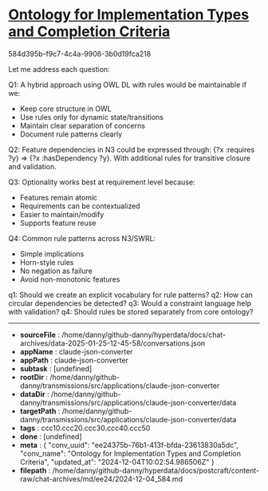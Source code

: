# [Ontology for Implementation Types and Completion Criteria](https://claude.ai/chat/ee24375b-76b1-413f-bfda-23613830a5dc)

584d395b-f9c7-4c4a-9906-3b0d19fca218

 Let me address each question:

Q1: A hybrid approach using OWL DL with rules would be maintainable if we:
- Keep core structure in OWL
- Use rules only for dynamic state/transitions
- Maintain clear separation of concerns
- Document rule patterns clearly

Q2: Feature dependencies in N3 could be expressed through:
{?x :requires ?y} => {?x :hasDependency ?y}.
With additional rules for transitive closure and validation.

Q3: Optionality works best at requirement level because:
- Features remain atomic
- Requirements can be contextualized
- Easier to maintain/modify
- Supports feature reuse

Q4: Common rule patterns across N3/SWRL:
- Simple implications
- Horn-style rules
- No negation as failure 
- Avoid non-monotonic features

q1: Should we create an explicit vocabulary for rule patterns?
q2: How can circular dependencies be detected?
q3: Would a constraint language help with validation?
q4: Should rules be stored separately from core ontology?

---

* **sourceFile** : /home/danny/github-danny/hyperdata/docs/chat-archives/data-2025-01-25-12-45-58/conversations.json
* **appName** : claude-json-converter
* **appPath** : claude-json-converter
* **subtask** : [undefined]
* **rootDir** : /home/danny/github-danny/transmissions/src/applications/claude-json-converter
* **dataDir** : /home/danny/github-danny/transmissions/src/applications/claude-json-converter/data
* **targetPath** : /home/danny/github-danny/transmissions/src/applications/claude-json-converter/data
* **tags** : ccc10.ccc20.ccc30.ccc40.ccc50
* **done** : [undefined]
* **meta** : {
  "conv_uuid": "ee24375b-76b1-413f-bfda-23613830a5dc",
  "conv_name": "Ontology for Implementation Types and Completion Criteria",
  "updated_at": "2024-12-04T10:02:54.986506Z"
}
* **filepath** : /home/danny/github-danny/hyperdata/docs/postcraft/content-raw/chat-archives/md/ee24/2024-12-04_584.md